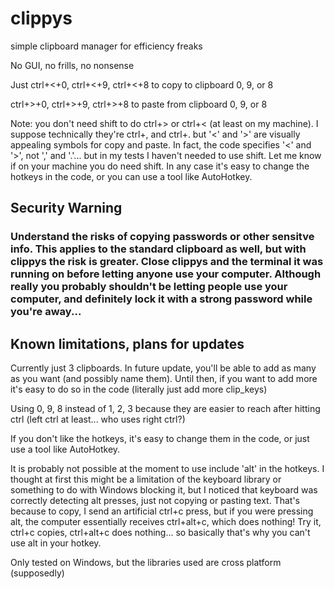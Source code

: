 # clippys
simple clipboard manager for efficiency freaks

No GUI, no frills, no nonsense

Just ctrl+<+0, ctrl+<+9, ctrl+<+8 to copy to clipboard 0, 9, or 8

ctrl+>+0, ctrl+>+9, ctrl+>+8 to paste from clipboard 0, 9, or 8

Note: you don't need shift to do ctrl+> or ctrl+< (at least on my machine). I suppose technically they're ctrl+, and ctrl+. but '<' and '>' are visually appealing symbols for copy and paste. In fact, the code specifies '<' and '>', not ',' and '.'... but in my tests I haven't needed to use shift. Let me know if on your machine you do need shift. In any case it's easy to change the hotkeys in the code, or you can use a tool like AutoHotkey. 

## Security Warning

### Understand the risks of copying passwords or other sensitve info. This applies to the standard clipboard as well, but with clippys the risk is greater. Close clippys and the terminal it was running on before letting anyone use your computer. Although really you probably shouldn't be letting people use your computer, and definitely lock it with a strong password while you're away...

## Known limitations, plans for updates

Currently just 3 clipboards. In future update, you'll be able to add as many as you want (and possibly name them). Until then, if you want to add more it's easy to do so in the code (literally just add more clip_keys)

Using 0, 9, 8 instead of 1, 2, 3 because they are easier to reach after hitting ctrl (left ctrl at least... who uses right ctrl?)

If you don't like the hotkeys, it's easy to change them in the code, or just use a tool like AutoHotkey. 

It is probably not possible at the moment to use include 'alt' in the hotkeys. I thought at first this might be a limitation of the keyboard library or something to do with Windows blocking it, but I noticed that keyboard was correctly detecting alt presses, just not copying or pasting text. That's because to copy, I send an artificial ctrl+c press, but if you were pressing alt, the computer essentially receives ctrl+alt+c, which does nothing! Try it, ctrl+c copies, ctrl+alt+c does nothing... so basically that's why you can't use alt in your hotkey. 

Only tested on Windows, but the libraries used are cross platform (supposedly)
